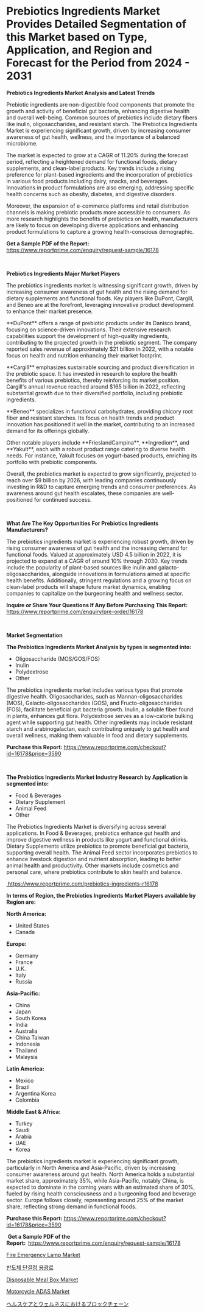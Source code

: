 <p><h1>Prebiotics Ingredients Market Provides Detailed Segmentation of this Market based on Type, Application, and Region and Forecast for the Period from 2024 - 2031</h1></p><p><strong>Prebiotics Ingredients Market Analysis and Latest Trends</strong></p>
<p><p>Prebiotic ingredients are non-digestible food components that promote the growth and activity of beneficial gut bacteria, enhancing digestive health and overall well-being. Common sources of prebiotics include dietary fibers like inulin, oligosaccharides, and resistant starch. The Prebiotics Ingredients Market is experiencing significant growth, driven by increasing consumer awareness of gut health, wellness, and the importance of a balanced microbiome. </p><p>The market is expected to grow at a CAGR of 11.20% during the forecast period, reflecting a heightened demand for functional foods, dietary supplements, and clean-label products. Key trends include a rising preference for plant-based ingredients and the incorporation of prebiotics in various food products including dairy, snacks, and beverages. Innovations in product formulations are also emerging, addressing specific health concerns such as obesity, diabetes, and digestive disorders. </p><p>Moreover, the expansion of e-commerce platforms and retail distribution channels is making prebiotic products more accessible to consumers. As more research highlights the benefits of prebiotics on health, manufacturers are likely to focus on developing diverse applications and enhancing product formulations to capture a growing health-conscious demographic.</p></p>
<p><strong>Get a Sample PDF of the Report:&nbsp;</strong> <a href="https://www.reportprime.com/enquiry/request-sample/16178">https://www.reportprime.com/enquiry/request-sample/16178</a></p>
<p>&nbsp;</p>
<p><strong>Prebiotics Ingredients Major Market Players</strong></p>
<p><p>The prebiotics ingredients market is witnessing significant growth, driven by increasing consumer awareness of gut health and the rising demand for dietary supplements and functional foods. Key players like DuPont, Cargill, and Beneo are at the forefront, leveraging innovative product development to enhance their market presence.</p><p>**DuPont** offers a range of prebiotic products under its Danisco brand, focusing on science-driven innovations. Their extensive research capabilities support the development of high-quality ingredients, contributing to the projected growth in the prebiotic segment. The company reported sales revenue of approximately $21 billion in 2022, with a notable focus on health and nutrition enhancing their market footprint.</p><p>**Cargill** emphasizes sustainable sourcing and product diversification in the prebiotic space. It has invested in research to explore the health benefits of various prebiotics, thereby reinforcing its market position. Cargill's annual revenue reached around $165 billion in 2022, reflecting substantial growth due to their diversified portfolio, including prebiotic ingredients.</p><p>**Beneo** specializes in functional carbohydrates, providing chicory root fiber and resistant starches. Its focus on health trends and product innovation has positioned it well in the market, contributing to an increased demand for its offerings globally.</p><p>Other notable players include **FrieslandCampina**, **Ingredion**, and **Yakult**, each with a robust product range catering to diverse health needs. For instance, Yakult focuses on yogurt-based products, enriching its portfolio with prebiotic components.</p><p>Overall, the prebiotics market is expected to grow significantly, projected to reach over $9 billion by 2026, with leading companies continuously investing in R&D to capture emerging trends and consumer preferences. As awareness around gut health escalates, these companies are well-positioned for continued success.</p></p>
<p>&nbsp;</p>
<p><strong>What Are The Key Opportunities For Prebiotics Ingredients Manufacturers?</strong></p>
<p><p>The prebiotics ingredients market is experiencing robust growth, driven by rising consumer awareness of gut health and the increasing demand for functional foods. Valued at approximately USD 4.5 billion in 2022, it is projected to expand at a CAGR of around 10% through 2030. Key trends include the popularity of plant-based sources like inulin and galacto-oligosaccharides, alongside innovations in formulations aimed at specific health benefits. Additionally, stringent regulations and a growing focus on clean-label products will shape future market dynamics, enabling companies to capitalize on the burgeoning health and wellness sector.</p></p>
<p><strong>Inquire or Share Your Questions If Any Before Purchasing This Report:</strong> <a href="https://www.reportprime.com/enquiry/pre-order/16178">https://www.reportprime.com/enquiry/pre-order/16178</a></p>
<p>&nbsp;</p>
<p><strong>Market Segmentation</strong></p>
<p><strong>The Prebiotics Ingredients Market Analysis by types is segmented into:</strong></p>
<p><ul><li>Oligosaccharide (MOS/GOS/FOS)</li><li>Inulin</li><li>Polydextrose</li><li>Other</li></ul></p>
<p><p>The prebiotics ingredients market includes various types that promote digestive health. Oligosaccharides, such as Mannan-oligosaccharides (MOS), Galacto-oligosaccharides (GOS), and Fructo-oligosaccharides (FOS), facilitate beneficial gut bacteria growth. Inulin, a soluble fiber found in plants, enhances gut flora. Polydextrose serves as a low-calorie bulking agent while supporting gut health. Other ingredients may include resistant starch and arabinogalactan, each contributing uniquely to gut health and overall wellness, making them valuable in food and dietary supplements.</p></p>
<p><strong>Purchase this Report:&nbsp;</strong><a href="https://www.reportprime.com/checkout?id=16178&price=3590">https://www.reportprime.com/checkout?id=16178&price=3590</a></p>
<p>&nbsp;</p>
<p><strong>The Prebiotics Ingredients Market Industry Research by Application is segmented into:</strong></p>
<p><ul><li>Food & Beverages</li><li>Dietary Supplement</li><li>Animal Feed</li><li>Other</li></ul></p>
<p><p>The Prebiotics Ingredients Market is diversifying across several applications. In Food & Beverages, prebiotics enhance gut health and improve digestive wellness in products like yogurt and functional drinks. Dietary Supplements utilize prebiotics to promote beneficial gut bacteria, supporting overall health. The Animal Feed sector incorporates prebiotics to enhance livestock digestion and nutrient absorption, leading to better animal health and productivity. Other markets include cosmetics and personal care, where prebiotics contribute to skin health and balance.</p></p>
<p><a href="https://www.reportprime.com/prebiotics-ingredients-r16178">&nbsp;https://www.reportprime.com/prebiotics-ingredients-r16178</a></p>
<p><strong>In terms of Region, the Prebiotics Ingredients Market Players available by Region are:</strong></p>
<p>
    <p> <strong> North America: </strong>
        <ul>
            <li>United States</li>
            <li>Canada</li>
        </ul>
        </p> 
    <p> <strong> Europe: </strong>
        <ul>
            <li>Germany</li>
            <li>France</li>
            <li>U.K.</li>
            <li>Italy</li>
            <li>Russia</li>
        </ul>
        </p> 
    <p> <strong> Asia-Pacific: </strong>
        <ul>
            <li>China</li>
            <li>Japan</li>
            <li>South Korea</li>
            <li>India</li>
            <li>Australia</li>
            <li>China Taiwan</li>
            <li>Indonesia</li>
            <li>Thailand</li>
            <li>Malaysia</li>
        </ul>
        </p> 
    <p> <strong> Latin America: </strong>
        <ul>
            <li>Mexico</li>
            <li>Brazil</li>
            <li>Argentina Korea</li>
            <li>Colombia</li>
        </ul>
        </p> 
    <p> <strong> Middle East & Africa: </strong>
        <ul>
            <li>Turkey</li>
            <li>Saudi</li>
            <li>Arabia</li>
            <li>UAE</li>
            <li>Korea</li>
        </ul>
    </p>
    </p>
<p><p>The prebiotics ingredients market is experiencing significant growth, particularly in North America and Asia-Pacific, driven by increasing consumer awareness around gut health. North America holds a substantial market share, approximately 35%, while Asia-Pacific, notably China, is expected to dominate in the coming years with an estimated share of 30%, fueled by rising health consciousness and a burgeoning food and beverage sector. Europe follows closely, representing around 25% of the market share, reflecting strong demand in functional foods.</p></p>
<p><strong>Purchase this Report: </strong><a href="https://www.reportprime.com/checkout?id=16178&price=3590">https://www.reportprime.com/checkout?id=16178&price=3590</a></p>
<p>&nbsp;<strong>Get a Sample PDF of the Report:&nbsp;&nbsp;</strong><a href="https://www.reportprime.com/enquiry/request-sample/16178">https://www.reportprime.com/enquiry/request-sample/16178</a></p>
<p><strong></strong></p>
<p><p><a href="https://www.linkedin.com/pulse/fire-emergency-lamp-market-size-share-trends-analysis-report-end-wnvxf?trackingId=6W85oqJmSouZ49EB%2FYO5qw%3D%3D">Fire Emergency Lamp Market</a></p><p><a href="https://medium.com/@carlosdytouglas8907667/%EC%84%B8%EA%B3%84-semiconductor-single-crystal-furnace-market-%EC%9D%80-2024%EC%97%90%EC%84%9C-2031%EB%A1%9C-%EC%97%B0%ED%8F%89%EA%B7%A0-%EC%A6%9D%EA%B0%80%EC%9C%A8%EC%9D%84-%EB%B3%B4%EC%9D%BC-%EA%B2%83%EC%9C%BC%EB%A1%9C-%EC%98%88%EC%83%81%EB%90%A9%EB%8B%88%EB%8B%A4-983f8bfe9788">반도체 단결정 용광로</a></p><p><a href="https://www.linkedin.com/pulse/global-perspectives-disposable-meal-box-market-trends-challenges-jhhyf?trackingId=oAWT%2FogTR8SqOO03fu9fpQ%3D%3D">Disposable Meal Box Market</a></p><p><a href="https://issuu.com/reportprime-2/docs/motorcycle-adas-market-size-2030.pp_10c0aeaa57fd15">Motorcycle ADAS Market</a></p><p><a href="https://medium.com/@dfs4ff/blockchain-in-healthcare-and-wellness-market-%E3%81%AF-%E3%82%B3%E3%82%B9%E3%83%88%E7%AE%A1%E7%90%86%E3%81%A8%E5%8A%B9%E7%8E%87%E5%90%91%E4%B8%8A%E3%82%92%E5%84%AA%E5%85%88%E3%81%97%E3%81%BE%E3%81%99-%E3%81%95%E3%82%89%E3%81%AB-%E5%A0%B1%E5%91%8A%E6%9B%B8%E3%81%AF%E5%B8%82%E5%A0%B4%E3%81%AE%E9%9C%80%E8%A6%81%E9%9D%A2%E3%81%A8%E4%BE%9B%E7%B5%A6%E9%9D%A2%E3%81%AE%E4%B8%A1%E6%96%B9%E3%82%92%E3%82%AB%E3%83%90%E3%83%BC%E3%81%97%E3%81%A6%E3%81%84%E3%81%BE%E3%81%99-1f0d0db72fa6">ヘルスケアとウェルネスにおけるブロックチェーン</a></p></p>